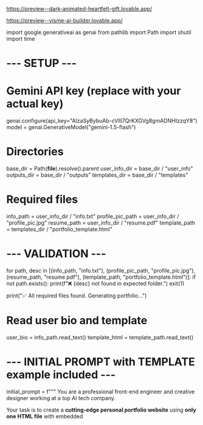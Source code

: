 


https://preview--dark-animated-heartfelt-gift.lovable.app/



https://preview--visme-ai-builder.lovable.app/







import google.generativeai as genai
from pathlib import Path
import shutil
import time

# --- SETUP ---

# Gemini API key (replace with your actual key)
genai.configure(api_key="AIzaSyBybuAb-cVllI7QrKXGVg8gmADNHIzzqY8")
model = genai.GenerativeModel("gemini-1.5-flash")

# Directories
base_dir = Path(__file__).resolve().parent
user_info_dir = base_dir / "user_info"
outputs_dir = base_dir / "outputs"
templates_dir = base_dir / "templates"

# Required files
info_path = user_info_dir / "info.txt"
profile_pic_path = user_info_dir / "profile_pic.jpg"
resume_path = user_info_dir / "resume.pdf"
template_path = templates_dir / "portfolio_template.html"

# --- VALIDATION ---
for path, desc in [(info_path, "info.txt"), (profile_pic_path, "profile_pic.jpg"), (resume_path, "resume.pdf"), (template_path, "portfolio_template.html")]:
    if not path.exists():
        print(f"❌ {desc} not found in expected folder.")
        exit(1)

print("✅ All required files found. Generating portfolio...")

# Read user bio and template
user_bio = info_path.read_text()
template_html = template_path.read_text()

# --- INITIAL PROMPT with TEMPLATE example included ---
initial_prompt = f"""
You are a professional front-end engineer and creative designer working at a top AI tech company.

Your task is to create a **cutting-edge personal portfolio website** using **only one HTML file** with embedded <style> and <script> sections.

## Purpose:
This site is for a software engineer working in AI and futuristic technology. It should impress recruiters and clients from companies like Google, OpenAI, or Tesla.

## Required Technologies:
- HTML5
- CSS3 (embedded in <style>)
- Vanilla JavaScript (embedded in <script>)
- No external libraries or dependencies

## Visual & UI/UX Aesthetic:
- Dark theme
- Futuristic or cyberpunk-inspired style
- Neon-glow or glassmorphism effects
- Smooth hover animations
- Micro-interactions
- Scroll-triggered transitions
- Vibrant linear gradients and tech-like fonts
- Soft shadows and rounded components

## Required Sections:
1. **Hero Section**:
   - Name and professional title
   - Call-to-action buttons (e.g., View Resume, Contact)

2. **About Me**:
   - Use profile photo (profile_pic.jpg)
   - Use user bio from below

3. **Education**:
   - Institution, degree, years

4. **Skills**:
   - Grid, badges, or animated progress bars

5. **Projects**:
   - Title, description, tech used
   - Display as cards or modals

6. **Contact**:
   - Social links (GitHub, LinkedIn, Twitter)
   - Use recognizable icons (inline SVGs or CSS)

7. **Resume Download**:
   - Add button to download resume.pdf

## Important:
- Keep all code in a single .html file with proper formatting.
- Do not embed image or PDF content.
- Use clean, semantic HTML and modern CSS best practices.
- The website must be fully responsive (mobile, tablet, desktop).

## User Bio and Info:
{user_bio}

## Example Template:
Below is a sample HTML template of the portfolio website I want you to improve upon. Use it as a starting point and generate a complete, responsive, futuristic, dark-themed portfolio website in a single HTML file.

--- Start of example template ---
{template_html}
--- End of example template ---

In your next responses, please **do not send the template again**. Instead, use it as the basis for improvements and generate only the updated full HTML code.
"""

# --- CALL GEMINI FOR INITIAL GENERATION ---
response = model.generate_content(initial_prompt)
generated_html = response.text.strip()

# --- ITERATIVE REFINEMENT ---
for i in range(1, 4):
    print(f"🔄 Refining iteration {i}...")
    refinement_prompt = f"""
Please refine the following portfolio HTML code to make it look even more **modern, professional, clean, and futuristic**.

### Goals for refinement:
- Improve layout and spacing
- Enhance color palette and animations
- Polish all UI/UX interactions
- Keep all original sections and functionality
- Stay within a single HTML file (no external files)

Return ONLY the complete updated HTML code.

--- Start of HTML Code ---
{generated_html}
--- End of HTML Code ---
"""
    response = model.generate_content(refinement_prompt)
    generated_html = response.text.strip()
    time.sleep(1)  # Respect API limits

# --- OUTPUT FINAL VERSION ---
if outputs_dir.exists():
    shutil.rmtree(outputs_dir)
outputs_dir.mkdir(parents=True)

final_html_path = outputs_dir / "index.html"
final_html_path.write_text(generated_html, encoding="utf-8")
shutil.copy(profile_pic_path, outputs_dir / "profile_pic.jpg")
shutil.copy(resume_path, outputs_dir / "resume.pdf")

print(f"✅ Final refined portfolio saved to: {final_html_path}")
print("📁 Open outputs/index.html in your browser.")
